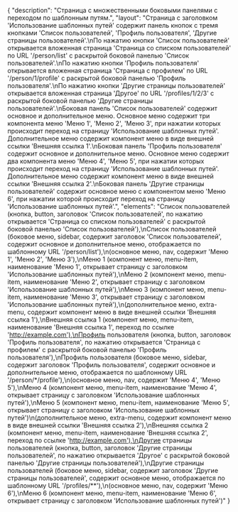 {
"description": "Страница с множественными боковыми панелями с переходом по шаблонным путям.",
"layout": "Страница с заголовком 'Использование шаблонных путей' содержит панель кнопок с тремя кнопками 'Список пользователей', 'Профиль пользователя', 'Другие страницы пользователей'.\nПо нажатию кнопки 'Список пользователей' открывается вложенная страница 'Страница со списком пользователей' по URL '/person/list' с раскрытой боковой панелью 'Список пользователей'.\nПо нажатию кнопки 'Профиль пользователя' открывается вложенная страница 'Страница с профилем' по URL '/person/1/profile' с раскрытой боковой панелью 'Профиль пользователя'.\nПо нажатию кнопки 'Другие страницы пользователей' открывается вложенная страница 'Другое' по URL '/profiles/1/2/3' с раскрытой боковой панелью 'Другие страницы пользователей'.\nБоковая панель 'Список пользователей' содержит основное и дополнительное меню.  Основное меню содержит три компонента меню 'Меню 1', 'Меню 2', 'Меню 3', при нажатии которых происходит переход на страницу 'Использование шаблонных путей'. Дополнительное меню содержит компонент меню в виде внешней ссылки 'Внешняя ссылка 1'.\nБоковая панель 'Профиль пользователя' содержит основное и дополнительное меню. Основное меню содержит два компонента меню 'Меню 4', 'Меню 5', при нажатии которых происходит переход на страницу 'Использование шаблонных путей'. Дополнительное меню содержит компонент меню в виде внешней ссылки 'Внешняя ссылка 2'.\nБоковая панель 'Другие страницы пользователей' содержит основное меню с компонентом меню 'Меню 6', при нажатии которой происходит переход на страницу 'Использование шаблонных путей'.",
"elements": "Список пользователей (кнопка, button, заголовок 'Список пользователей', по нажатию открывается 'Страница со списком пользователей' с раскрытой боковой панелью 'Список пользователей'),\nСписок пользователей (боковое меню, sidebar, содержит заголовок 'Список пользователей', содержит основное и дополнительное меню, отображается по шаблонному URL '/person/list'),\n(основное меню, nav, содержит 'Меню 1', 'Меню 2', 'Меню 3'),\nМеню 1 (компонент меню, menu-item, наименование 'Меню 1', открывает страницу с заголовком 'Использование шаблонных путей'),\nМеню 2 (компонент меню, menu-item, наименование 'Меню 2', открывает страницу с заголовком 'Использование шаблонных путей'),\nМеню 3 (компонент меню, menu-item, наименование 'Меню 3', открывает страницу с заголовком 'Использование шаблонных путей'),\n(дополнительное меню, extra-menu, содержит компонент меню в виде внешней ссылки 'Внешняя ссылка 1'),\nВнешняя ссылка 1 (компонент меню, menu-item, наименование 'Внешняя ссылка 1', переход по ссылке 'http://example.com'),\nПрофиль пользователя (кнопка, button, заголовок 'Профиль пользователя', по нажатию открывается 'Страница с профилем' с раскрытой боковой панелью 'Профиль пользователя'),\nПрофиль пользователя (боковое меню, sidebar, содержит заголовок 'Профиль пользователя', содержит основное и дополнительное меню, отображается по шаблонному URL '/person/*/profile'),\n(основное меню, nav, содержит 'Меню 4', 'Меню 5'),\nМеню 4 (компонент меню, menu-item, наименование 'Меню 4', открывает страницу с заголовком 'Использование шаблонных путей'),\nМеню 5 (компонент меню, menu-item, наименование 'Меню 5', открывает страницу с заголовком 'Использование шаблонных путей')\n(дополнительное меню, extra-menu, содержит компонент меню в виде внешней ссылки 'Внешняя ссылка 2'),\nВнешняя ссылка 2 (компонент меню, menu-item, наименование 'Внешняя ссылка 2', переход по ссылке 'http://example.com'),\nДругие страницы пользователей (кнопка, button, заголовок 'Другие страницы пользователей', по нажатию открывается 'Другое' с раскрытой боковой панелью 'Другие страницы пользователей'),\nДругие страницы пользователей (боковое меню, sidebar, содержит заголовок 'Другие страницы пользователей', содержит основное меню, отображается по шаблонному URL '/profiles/**'),\n(основное меню, nav, содержит 'Меню 6'),\nМеню 6 (компонент меню, menu-item, наименование 'Меню 6', открывает страницу с заголовком 'Использование шаблонных путей')"
}